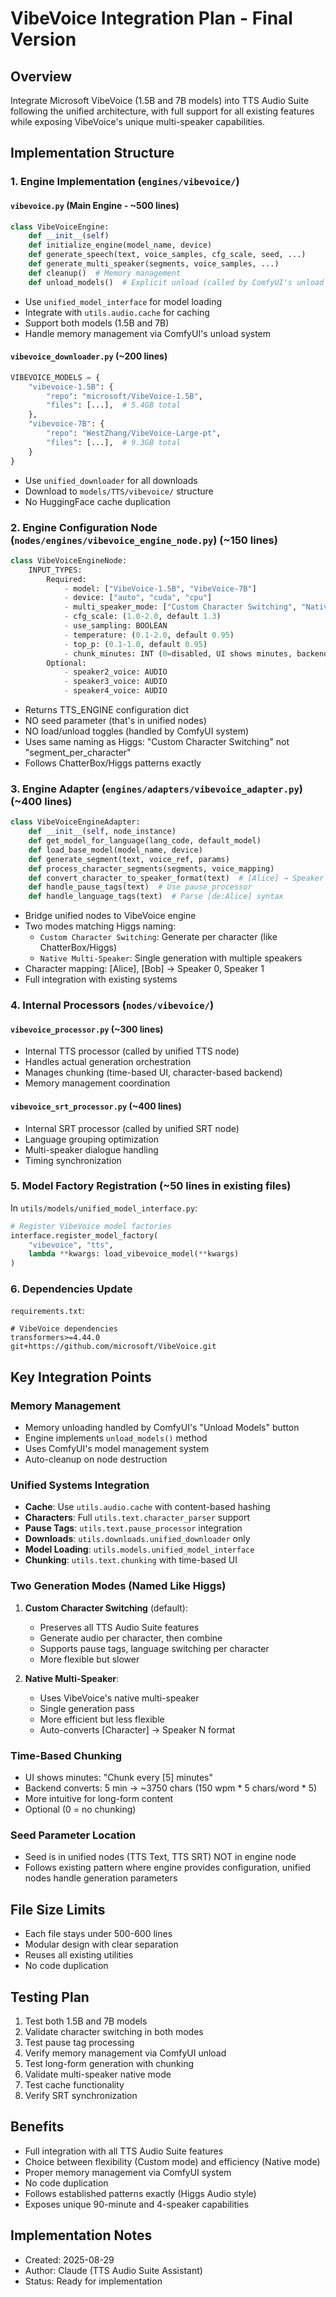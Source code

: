 # VibeVoice Integration Plan - Final Version

## Overview
Integrate Microsoft VibeVoice (1.5B and 7B models) into TTS Audio Suite following the unified architecture, with full support for all existing features while exposing VibeVoice's unique multi-speaker capabilities.

## Implementation Structure

### 1. Engine Implementation (`engines/vibevoice/`)

#### `vibevoice.py` (Main Engine - ~500 lines)
```python
class VibeVoiceEngine:
    def __init__(self)
    def initialize_engine(model_name, device)
    def generate_speech(text, voice_samples, cfg_scale, seed, ...)
    def generate_multi_speaker(segments, voice_samples, ...)
    def cleanup()  # Memory management
    def unload_models()  # Explicit unload (called by ComfyUI's unload button)
```
- Use `unified_model_interface` for model loading
- Integrate with `utils.audio.cache` for caching
- Support both models (1.5B and 7B)
- Handle memory management via ComfyUI's unload system

#### `vibevoice_downloader.py` (~200 lines)
```python
VIBEVOICE_MODELS = {
    "vibevoice-1.5B": {
        "repo": "microsoft/VibeVoice-1.5B",
        "files": [...],  # 5.4GB total
    },
    "vibevoice-7B": {
        "repo": "WestZhang/VibeVoice-Large-pt",
        "files": [...],  # 9.3GB total
    }
}
```
- Use `unified_downloader` for all downloads
- Download to `models/TTS/vibevoice/` structure
- No HuggingFace cache duplication

### 2. Engine Configuration Node (`nodes/engines/vibevoice_engine_node.py`) (~150 lines)

```python
class VibeVoiceEngineNode:
    INPUT_TYPES:
        Required:
            - model: ["VibeVoice-1.5B", "VibeVoice-7B"]
            - device: ["auto", "cuda", "cpu"]
            - multi_speaker_mode: ["Custom Character Switching", "Native Multi-Speaker"]
            - cfg_scale: (1.0-2.0, default 1.3)
            - use_sampling: BOOLEAN
            - temperature: (0.1-2.0, default 0.95)
            - top_p: (0.1-1.0, default 0.95)
            - chunk_minutes: INT (0=disabled, UI shows minutes, backend converts to chars)
        Optional:
            - speaker2_voice: AUDIO
            - speaker3_voice: AUDIO
            - speaker4_voice: AUDIO
```
- Returns TTS_ENGINE configuration dict
- NO seed parameter (that's in unified nodes)
- NO load/unload toggles (handled by ComfyUI system)
- Uses same naming as Higgs: "Custom Character Switching" not "segment_per_character"
- Follows ChatterBox/Higgs patterns exactly

### 3. Engine Adapter (`engines/adapters/vibevoice_adapter.py`) (~400 lines)

```python
class VibeVoiceEngineAdapter:
    def __init__(self, node_instance)
    def get_model_for_language(lang_code, default_model)
    def load_base_model(model_name, device)
    def generate_segment(text, voice_ref, params)
    def process_character_segments(segments, voice_mapping)
    def convert_character_to_speaker_format(text)  # [Alice] → Speaker 0
    def handle_pause_tags(text)  # Use pause_processor
    def handle_language_tags(text)  # Parse [de:Alice] syntax
```
- Bridge unified nodes to VibeVoice engine
- Two modes matching Higgs naming:
  - `Custom Character Switching`: Generate per character (like ChatterBox/Higgs)
  - `Native Multi-Speaker`: Single generation with multiple speakers
- Character mapping: [Alice], [Bob] → Speaker 0, Speaker 1
- Full integration with existing systems

### 4. Internal Processors (`nodes/vibevoice/`)

#### `vibevoice_processor.py` (~300 lines)
- Internal TTS processor (called by unified TTS node)
- Handles actual generation orchestration
- Manages chunking (time-based UI, character-based backend)
- Memory management coordination

#### `vibevoice_srt_processor.py` (~400 lines)
- Internal SRT processor (called by unified SRT node)
- Language grouping optimization
- Multi-speaker dialogue handling
- Timing synchronization

### 5. Model Factory Registration (~50 lines in existing files)

In `utils/models/unified_model_interface.py`:
```python
# Register VibeVoice model factories
interface.register_model_factory(
    "vibevoice", "tts", 
    lambda **kwargs: load_vibevoice_model(**kwargs)
)
```

### 6. Dependencies Update

`requirements.txt`:
```
# VibeVoice dependencies
transformers>=4.44.0
git+https://github.com/microsoft/VibeVoice.git
```

## Key Integration Points

### Memory Management
- Memory unloading handled by ComfyUI's "Unload Models" button
- Engine implements `unload_models()` method
- Uses ComfyUI's model management system
- Auto-cleanup on node destruction

### Unified Systems Integration
- **Cache**: Use `utils.audio.cache` with content-based hashing
- **Characters**: Full `utils.text.character_parser` support
- **Pause Tags**: `utils.text.pause_processor` integration
- **Downloads**: `utils.downloads.unified_downloader` only
- **Model Loading**: `utils.models.unified_model_interface`
- **Chunking**: `utils.text.chunking` with time-based UI

### Two Generation Modes (Named Like Higgs)
1. **Custom Character Switching** (default):
   - Preserves all TTS Audio Suite features
   - Generate audio per character, then combine
   - Supports pause tags, language switching per character
   - More flexible but slower

2. **Native Multi-Speaker**:
   - Uses VibeVoice's native multi-speaker
   - Single generation pass
   - More efficient but less flexible
   - Auto-converts [Character] → Speaker N format

### Time-Based Chunking
- UI shows minutes: "Chunk every [5] minutes"
- Backend converts: 5 min → ~3750 chars (150 wpm * 5 chars/word * 5)
- More intuitive for long-form content
- Optional (0 = no chunking)

### Seed Parameter Location
- Seed is in unified nodes (TTS Text, TTS SRT) NOT in engine node
- Follows existing pattern where engine provides configuration, unified nodes handle generation parameters

## File Size Limits
- Each file stays under 500-600 lines
- Modular design with clear separation
- Reuses all existing utilities
- No code duplication

## Testing Plan
1. Test both 1.5B and 7B models
2. Validate character switching in both modes
3. Test pause tag processing
4. Verify memory management via ComfyUI unload
5. Test long-form generation with chunking
6. Validate multi-speaker native mode
7. Test cache functionality
8. Verify SRT synchronization

## Benefits
- Full integration with all TTS Audio Suite features
- Choice between flexibility (Custom mode) and efficiency (Native mode)
- Proper memory management via ComfyUI system
- No code duplication
- Follows established patterns exactly (Higgs Audio style)
- Exposes unique 90-minute and 4-speaker capabilities

## Implementation Notes
- Created: 2025-08-29
- Author: Claude (TTS Audio Suite Assistant)
- Status: Ready for implementation